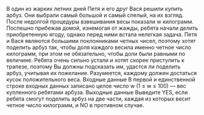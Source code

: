 В один из жарких летних дней Петя и его друг Вася решили купить арбуз. Они выбрали самый большой и самый спелый, на их взгляд. После недолгой процедуры взвешивания весы показали w килограмм. Поспешно прибежав домой, изнемогая от жажды, ребята начали делить приобретенную ягоду, однако перед ними встала нелегкая задача. Петя и Вася являются большими поклонниками четных чисел, поэтому хотят поделить арбуз так, чтобы доля каждого весила именно четное число килограмм, при этом не обязательно, чтобы доли были равными по величине. Ребята очень сильно устали и хотят скорее приступить к трапезе, поэтому Вы должны подсказать им, удастся ли поделить арбуз, учитывая их пожелание. Разумеется, каждому должен достаться кусок положительного веса.
Входные данные
В первой и единственной строке входных данных записано целое число w (1 ≤ w ≤ 100) — вес купленного ребятами арбуза.
Выходные данные
Выведите YES, если ребята смогут поделить арбуз на две части, каждая из которых весит четное число килограмм, и NO в противном случае.
